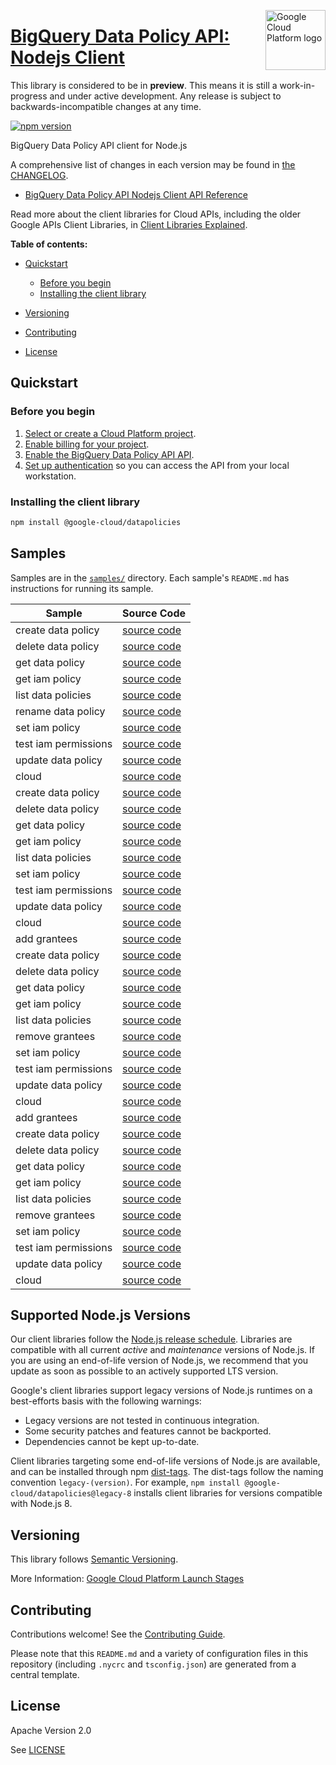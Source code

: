 [//]: # "This README.md file is auto-generated, all changes to this file will be lost."
[//]: # "The comments you see below are used to generate those parts of the template in later states."
<img src="https://avatars2.githubusercontent.com/u/2810941?v=3&s=96" alt="Google Cloud Platform logo" title="Google Cloud Platform" align="right" height="96" width="96"/>

# [BigQuery Data Policy API: Nodejs Client][homepage]

This library is considered to be in **preview**. This means it is still a
work-in-progress and under active development. Any release is subject to
backwards-incompatible changes at any time.

[![npm version](https://img.shields.io/npm/v/@google-cloud/datapolicies.svg)](https://www.npmjs.org/package/@google-cloud/datapolicies)

BigQuery Data Policy API client for Node.js

[//]: # "partials.introduction"

A comprehensive list of changes in each version may be found in
[the CHANGELOG][homepage_changelog].

* [BigQuery Data Policy API Nodejs Client API Reference](https://cloud.google.com/nodejs/docs/reference/datapolicies/latest)


Read more about the client libraries for Cloud APIs, including the older
Google APIs Client Libraries, in [Client Libraries Explained][explained].

[explained]: https://cloud.google.com/apis/docs/client-libraries-explained

**Table of contents:**

* [Quickstart](#quickstart)
  * [Before you begin](#before-you-begin)
  * [Installing the client library](#installing-the-client-library)

* [Versioning](#versioning)
* [Contributing](#contributing)
* [License](#license)

## Quickstart
### Before you begin

1.  [Select or create a Cloud Platform project][projects].
1.  [Enable billing for your project][billing].
1.  [Enable the BigQuery Data Policy API API][enable_api].
1.  [Set up authentication][auth] so you can access the
    API from your local workstation.
### Installing the client library

```bash
npm install @google-cloud/datapolicies
```

[//]: # "partials.body"

## Samples

Samples are in the [`samples/`][homepage_samples] directory. Each sample's `README.md` has instructions for running its sample.

| Sample                      | Source Code                       |
| --------------------------- | --------------------------------- |
| create data policy | [source code](https://github.com/googleapis/google-cloud-node/blob/main/packages/google-cloud-bigquery-datapolicies/samples/generated/v1/data_policy_service.create_data_policy.js) |
| delete data policy | [source code](https://github.com/googleapis/google-cloud-node/blob/main/packages/google-cloud-bigquery-datapolicies/samples/generated/v1/data_policy_service.delete_data_policy.js) |
| get data policy | [source code](https://github.com/googleapis/google-cloud-node/blob/main/packages/google-cloud-bigquery-datapolicies/samples/generated/v1/data_policy_service.get_data_policy.js) |
| get iam policy | [source code](https://github.com/googleapis/google-cloud-node/blob/main/packages/google-cloud-bigquery-datapolicies/samples/generated/v1/data_policy_service.get_iam_policy.js) |
| list data policies | [source code](https://github.com/googleapis/google-cloud-node/blob/main/packages/google-cloud-bigquery-datapolicies/samples/generated/v1/data_policy_service.list_data_policies.js) |
| rename data policy | [source code](https://github.com/googleapis/google-cloud-node/blob/main/packages/google-cloud-bigquery-datapolicies/samples/generated/v1/data_policy_service.rename_data_policy.js) |
| set iam policy | [source code](https://github.com/googleapis/google-cloud-node/blob/main/packages/google-cloud-bigquery-datapolicies/samples/generated/v1/data_policy_service.set_iam_policy.js) |
| test iam permissions | [source code](https://github.com/googleapis/google-cloud-node/blob/main/packages/google-cloud-bigquery-datapolicies/samples/generated/v1/data_policy_service.test_iam_permissions.js) |
| update data policy | [source code](https://github.com/googleapis/google-cloud-node/blob/main/packages/google-cloud-bigquery-datapolicies/samples/generated/v1/data_policy_service.update_data_policy.js) |
| cloud | [source code](https://github.com/googleapis/google-cloud-node/blob/main/packages/google-cloud-bigquery-datapolicies/samples/generated/v1/snippet_metadata_google.cloud.bigquery.datapolicies.v1.json) |
| create data policy | [source code](https://github.com/googleapis/google-cloud-node/blob/main/packages/google-cloud-bigquery-datapolicies/samples/generated/v1beta1/data_policy_service.create_data_policy.js) |
| delete data policy | [source code](https://github.com/googleapis/google-cloud-node/blob/main/packages/google-cloud-bigquery-datapolicies/samples/generated/v1beta1/data_policy_service.delete_data_policy.js) |
| get data policy | [source code](https://github.com/googleapis/google-cloud-node/blob/main/packages/google-cloud-bigquery-datapolicies/samples/generated/v1beta1/data_policy_service.get_data_policy.js) |
| get iam policy | [source code](https://github.com/googleapis/google-cloud-node/blob/main/packages/google-cloud-bigquery-datapolicies/samples/generated/v1beta1/data_policy_service.get_iam_policy.js) |
| list data policies | [source code](https://github.com/googleapis/google-cloud-node/blob/main/packages/google-cloud-bigquery-datapolicies/samples/generated/v1beta1/data_policy_service.list_data_policies.js) |
| set iam policy | [source code](https://github.com/googleapis/google-cloud-node/blob/main/packages/google-cloud-bigquery-datapolicies/samples/generated/v1beta1/data_policy_service.set_iam_policy.js) |
| test iam permissions | [source code](https://github.com/googleapis/google-cloud-node/blob/main/packages/google-cloud-bigquery-datapolicies/samples/generated/v1beta1/data_policy_service.test_iam_permissions.js) |
| update data policy | [source code](https://github.com/googleapis/google-cloud-node/blob/main/packages/google-cloud-bigquery-datapolicies/samples/generated/v1beta1/data_policy_service.update_data_policy.js) |
| cloud | [source code](https://github.com/googleapis/google-cloud-node/blob/main/packages/google-cloud-bigquery-datapolicies/samples/generated/v1beta1/snippet_metadata_google.cloud.bigquery.datapolicies.v1beta1.json) |
| add grantees | [source code](https://github.com/googleapis/google-cloud-node/blob/main/packages/google-cloud-bigquery-datapolicies/samples/generated/v2/data_policy_service.add_grantees.js) |
| create data policy | [source code](https://github.com/googleapis/google-cloud-node/blob/main/packages/google-cloud-bigquery-datapolicies/samples/generated/v2/data_policy_service.create_data_policy.js) |
| delete data policy | [source code](https://github.com/googleapis/google-cloud-node/blob/main/packages/google-cloud-bigquery-datapolicies/samples/generated/v2/data_policy_service.delete_data_policy.js) |
| get data policy | [source code](https://github.com/googleapis/google-cloud-node/blob/main/packages/google-cloud-bigquery-datapolicies/samples/generated/v2/data_policy_service.get_data_policy.js) |
| get iam policy | [source code](https://github.com/googleapis/google-cloud-node/blob/main/packages/google-cloud-bigquery-datapolicies/samples/generated/v2/data_policy_service.get_iam_policy.js) |
| list data policies | [source code](https://github.com/googleapis/google-cloud-node/blob/main/packages/google-cloud-bigquery-datapolicies/samples/generated/v2/data_policy_service.list_data_policies.js) |
| remove grantees | [source code](https://github.com/googleapis/google-cloud-node/blob/main/packages/google-cloud-bigquery-datapolicies/samples/generated/v2/data_policy_service.remove_grantees.js) |
| set iam policy | [source code](https://github.com/googleapis/google-cloud-node/blob/main/packages/google-cloud-bigquery-datapolicies/samples/generated/v2/data_policy_service.set_iam_policy.js) |
| test iam permissions | [source code](https://github.com/googleapis/google-cloud-node/blob/main/packages/google-cloud-bigquery-datapolicies/samples/generated/v2/data_policy_service.test_iam_permissions.js) |
| update data policy | [source code](https://github.com/googleapis/google-cloud-node/blob/main/packages/google-cloud-bigquery-datapolicies/samples/generated/v2/data_policy_service.update_data_policy.js) |
| cloud | [source code](https://github.com/googleapis/google-cloud-node/blob/main/packages/google-cloud-bigquery-datapolicies/samples/generated/v2/snippet_metadata_google.cloud.bigquery.datapolicies.v2.json) |
| add grantees | [source code](https://github.com/googleapis/google-cloud-node/blob/main/packages/google-cloud-bigquery-datapolicies/samples/generated/v2beta1/data_policy_service.add_grantees.js) |
| create data policy | [source code](https://github.com/googleapis/google-cloud-node/blob/main/packages/google-cloud-bigquery-datapolicies/samples/generated/v2beta1/data_policy_service.create_data_policy.js) |
| delete data policy | [source code](https://github.com/googleapis/google-cloud-node/blob/main/packages/google-cloud-bigquery-datapolicies/samples/generated/v2beta1/data_policy_service.delete_data_policy.js) |
| get data policy | [source code](https://github.com/googleapis/google-cloud-node/blob/main/packages/google-cloud-bigquery-datapolicies/samples/generated/v2beta1/data_policy_service.get_data_policy.js) |
| get iam policy | [source code](https://github.com/googleapis/google-cloud-node/blob/main/packages/google-cloud-bigquery-datapolicies/samples/generated/v2beta1/data_policy_service.get_iam_policy.js) |
| list data policies | [source code](https://github.com/googleapis/google-cloud-node/blob/main/packages/google-cloud-bigquery-datapolicies/samples/generated/v2beta1/data_policy_service.list_data_policies.js) |
| remove grantees | [source code](https://github.com/googleapis/google-cloud-node/blob/main/packages/google-cloud-bigquery-datapolicies/samples/generated/v2beta1/data_policy_service.remove_grantees.js) |
| set iam policy | [source code](https://github.com/googleapis/google-cloud-node/blob/main/packages/google-cloud-bigquery-datapolicies/samples/generated/v2beta1/data_policy_service.set_iam_policy.js) |
| test iam permissions | [source code](https://github.com/googleapis/google-cloud-node/blob/main/packages/google-cloud-bigquery-datapolicies/samples/generated/v2beta1/data_policy_service.test_iam_permissions.js) |
| update data policy | [source code](https://github.com/googleapis/google-cloud-node/blob/main/packages/google-cloud-bigquery-datapolicies/samples/generated/v2beta1/data_policy_service.update_data_policy.js) |
| cloud | [source code](https://github.com/googleapis/google-cloud-node/blob/main/packages/google-cloud-bigquery-datapolicies/samples/generated/v2beta1/snippet_metadata_google.cloud.bigquery.datapolicies.v2beta1.json) |


## Supported Node.js Versions

Our client libraries follow the [Node.js release schedule](https://github.com/nodejs/release#release-schedule).
Libraries are compatible with all current _active_ and _maintenance_ versions of
Node.js.
If you are using an end-of-life version of Node.js, we recommend that you update
as soon as possible to an actively supported LTS version.

Google's client libraries support legacy versions of Node.js runtimes on a
best-efforts basis with the following warnings:

* Legacy versions are not tested in continuous integration.
* Some security patches and features cannot be backported.
* Dependencies cannot be kept up-to-date.

Client libraries targeting some end-of-life versions of Node.js are available, and
can be installed through npm [dist-tags](https://docs.npmjs.com/cli/dist-tag).
The dist-tags follow the naming convention `legacy-(version)`.
For example, `npm install @google-cloud/datapolicies@legacy-8` installs client libraries
for versions compatible with Node.js 8.

## Versioning

This library follows [Semantic Versioning](http://semver.org/).

More Information: [Google Cloud Platform Launch Stages][launch_stages]

[launch_stages]: https://cloud.google.com/terms/launch-stages

## Contributing

Contributions welcome! See the [Contributing Guide](https://github.com/googleapis/google-cloud-node/blob/main/packages/google-cloud-bigquery-datapolicies/CONTRIBUTING.md).

Please note that this `README.md`
and a variety of configuration files in this repository (including `.nycrc` and `tsconfig.json`)
are generated from a central template.

## License

Apache Version 2.0

See [LICENSE](https://github.com/googleapis/google-cloud-node/blob/main/packages/google-cloud-bigquery-datapolicies/LICENSE)

[shell_img]: https://gstatic.com/cloudssh/images/open-btn.png
[projects]: https://console.cloud.google.com/project
[billing]: https://support.google.com/cloud/answer/6293499#enable-billing
[enable_api]: https://console.cloud.google.com/flows/enableapi?apiid=bigquerydatapolicy.googleapis.com
[auth]: https://cloud.google.com/docs/authentication/external/set-up-adc-local
[homepage_samples]: https://github.com/googleapis/google-cloud-node/blob/main/packages/google-cloud-bigquery-datapolicies/samples
[homepage_changelog]: https://github.com/googleapis/google-cloud-node/blob/main/packages/google-cloud-bigquery-datapolicies/CHANGELOG.md
[homepage]: https://github.com/googleapis/google-cloud-node/blob/main/packages/google-cloud-bigquery-datapolicies
